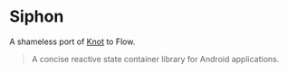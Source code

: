 # Siphon

A shameless port of [Knot](https://github.com/beworker/knot) to Flow. 

> A concise reactive state container library for Android applications. 